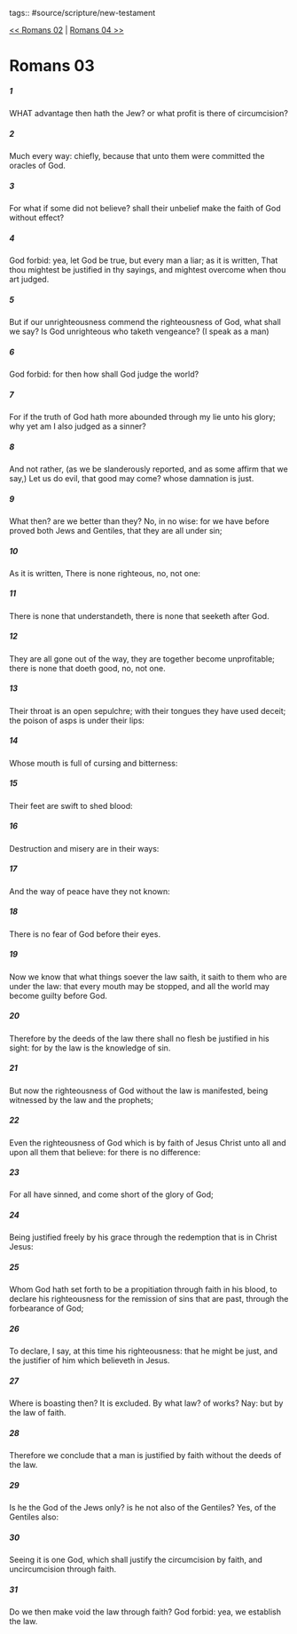 tags:: #source/scripture/new-testament

[<< Romans 02](source/scripture/new-testament/06_Romans/Romans_02.md) | [Romans 04 >>](source/scripture/new-testament/06_Romans/Romans_04.md)

# Romans 03

##### 1

WHAT advantage then hath the Jew? or what profit is there of circumcision?

##### 2

Much every way: chiefly, because that unto them were committed the oracles of God.

##### 3

For what if some did not believe? shall their unbelief make the faith of God without effect?

##### 4

God forbid: yea, let God be true, but every man a liar; as it is written, That thou mightest be justified in thy sayings, and mightest overcome when thou art judged.

##### 5

But if our unrighteousness commend the righteousness of God, what shall we say? Is God unrighteous who taketh vengeance? (I speak as a man)

##### 6

God forbid: for then how shall God judge the world?

##### 7

For if the truth of God hath more abounded through my lie unto his glory; why yet am I also judged as a sinner?

##### 8

And not rather, (as we be slanderously reported, and as some affirm that we say,) Let us do evil, that good may come? whose damnation is just.

##### 9

What then? are we better than they? No, in no wise: for we have before proved both Jews and Gentiles, that they are all under sin;

##### 10

As it is written, There is none righteous, no, not one:

##### 11

There is none that understandeth, there is none that seeketh after God.

##### 12

They are all gone out of the way, they are together become unprofitable; there is none that doeth good, no, not one.

##### 13

Their throat is an open sepulchre; with their tongues they have used deceit; the poison of asps is under their lips:

##### 14

Whose mouth is full of cursing and bitterness:

##### 15

Their feet are swift to shed blood:

##### 16

Destruction and misery are in their ways:

##### 17

And the way of peace have they not known:

##### 18

There is no fear of God before their eyes.

##### 19

Now we know that what things soever the law saith, it saith to them who are under the law: that every mouth may be stopped, and all the world may become guilty before God.

##### 20

Therefore by the deeds of the law there shall no flesh be justified in his sight: for by the law is the knowledge of sin.

##### 21

But now the righteousness of God without the law is manifested, being witnessed by the law and the prophets;

##### 22

Even the righteousness of God which is by faith of Jesus Christ unto all and upon all them that believe: for there is no difference:

##### 23

For all have sinned, and come short of the glory of God;

##### 24

Being justified freely by his grace through the redemption that is in Christ Jesus:

##### 25

Whom God hath set forth to be a propitiation through faith in his blood, to declare his righteousness for the remission of sins that are past, through the forbearance of God;

##### 26

To declare, I say, at this time his righteousness: that he might be just, and the justifier of him which believeth in Jesus.

##### 27

Where is boasting then? It is excluded. By what law? of works? Nay: but by the law of faith.

##### 28

Therefore we conclude that a man is justified by faith without the deeds of the law.

##### 29

Is he the God of the Jews only? is he not also of the Gentiles? Yes, of the Gentiles also:

##### 30

Seeing it is one God, which shall justify the circumcision by faith, and uncircumcision through faith.

##### 31

Do we then make void the law through faith? God forbid: yea, we establish the law.
